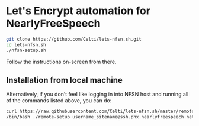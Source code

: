 # Let's Encrypt automation for NearlyFreeSpeech

```sh
git clone https://github.com/Celti/lets-nfsn.sh.git
cd lets-nfsn.sh
./nfsn-setup.sh
```

Follow the instructions on-screen from there.

## Installation from local machine

Alternatively, if you don’t feel like logging in into NFSN host and
running all of the commands listed above, you can do:

```sh
curl https://raw.githubusercontent.com/Celti/lets-nfsn.sh/master/remote-setup &&
/bin/bash ./remote-setup username_sitename@ssh.phx.nearlyfreespeech.net
```
